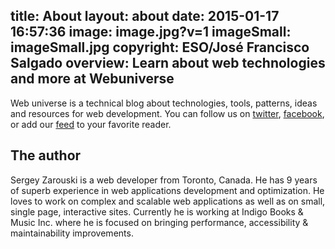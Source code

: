 title: About
layout: about
date: 2015-01-17 16:57:36
image: image.jpg?v=1
imageSmall: imageSmall.jpg
copyright: ESO/José Francisco Salgado
overview: Learn about web technologies and more at Webuniverse
---
Web universe is a technical blog about technologies, tools, patterns, ideas and resources for web development. You can follow us on [twitter](https://twitter.com/webuniverseio), [facebook](https://www.facebook.com/webuniverseio), or add our [feed](/atom.xml) to your favorite reader.

## The author
Sergey Zarouski is a web developer from Toronto, Canada. He has 9 years of superb experience in web applications development and optimization. He loves to work on complex and scalable web applications as well as on small, single page, interactive sites. Currently he is working at Indigo Books & Music Inc. where he is focused on bringing performance, accessibility & maintainability improvements.